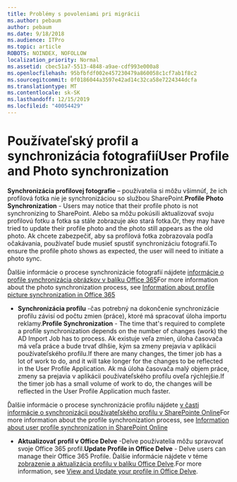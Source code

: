 ```yaml
---
title: Problémy s povoleniami pri migrácii
ms.author: pebaum
author: pebaum
ms.date: 9/18/2018
ms.audience: ITPro
ms.topic: article
ROBOTS: NOINDEX, NOFOLLOW
localization_priority: Normal
ms.assetid: cbec51a7-5513-4848-a9ae-cdf993e000a8
ms.openlocfilehash: 95bfbfdf002e457230479a860058c1cf7ab1f8c2
ms.sourcegitcommit: 0f0186044a3597e42ad14c32ca58e7224344dcfa
ms.translationtype: MT
ms.contentlocale: sk-SK
ms.lasthandoff: 12/15/2019
ms.locfileid: "40054429"
---
```

# <a name="user-profile-and-photo-synchronization"></a><span data-ttu-id="327c1-102">Používateľský profil a synchronizácia fotografií</span><span class="sxs-lookup"><span data-stu-id="327c1-102">User Profile and Photo synchronization</span></span>

 <span data-ttu-id="327c1-103">**Synchronizácia profilovej fotografie** – používatelia si môžu všimnúť, že ich profilová fotka nie je synchronizáciou so službou SharePoint.</span><span class="sxs-lookup"><span data-stu-id="327c1-103">**Profile Photo Synchronization** - Users may notice that their profile photo is not synchronizing to SharePoint.</span></span> <span data-ttu-id="327c1-104">Alebo sa môžu pokúsili aktualizovať svoju profilovú fotku a fotka sa stále zobrazuje ako stará fotka.</span><span class="sxs-lookup"><span data-stu-id="327c1-104">Or, they may have tried to update their profile photo and the photo still appears as the old photo.</span></span> <span data-ttu-id="327c1-105">Ak chcete zabezpečiť, aby sa profilová fotka zobrazovala podľa očakávania, používateľ bude musieť spustiť synchronizáciu fotografií.</span><span class="sxs-lookup"><span data-stu-id="327c1-105">To ensure the profile photo shows as expected, the user will need to initiate a photo sync.</span></span> 
  
<span data-ttu-id="327c1-106">Ďalšie informácie o procese synchronizácie fotografií nájdete [informácie o profile synchronizácia obrázkov v balíku Office 365](https://go.microsoft.com/fwlink/?linkid=2022634)</span><span class="sxs-lookup"><span data-stu-id="327c1-106">For more information about the photo synchronization process, see [Information about profile picture synchronization in Office 365](https://go.microsoft.com/fwlink/?linkid=2022634)</span></span>
  
- <span data-ttu-id="327c1-107">**Synchronizácia profilu** -čas potrebný na dokončenie synchronizácie profilu závisí od počtu zmien (práce), ktoré má spracovať úloha importu reklamy.</span><span class="sxs-lookup"><span data-stu-id="327c1-107">**Profile Synchronization** - The time that's required to complete a profile synchronization depends on the number of changes (work) the AD Import Job has to process.</span></span> <span data-ttu-id="327c1-108">Ak existuje veľa zmien, úloha časovača má veľa práce a bude trvať dlhšie, kým sa zmeny prejavia v aplikácii používateľského profilu.</span><span class="sxs-lookup"><span data-stu-id="327c1-108">If there are many changes, the timer job has a lot of work to do, and it will take longer for the changes to be reflected in the User Profile Application.</span></span> <span data-ttu-id="327c1-109">Ak má úloha časovača malý objem práce, zmeny sa prejavia v aplikácii používateľského profilu oveľa rýchlejšie.</span><span class="sxs-lookup"><span data-stu-id="327c1-109">If the timer job has a small volume of work to do, the changes will be reflected in the User Profile Application much faster.</span></span> 
  
<span data-ttu-id="327c1-110">Ďalšie informácie o procese synchronizácie profilu nájdete [v časti informácie o synchronizácii používateľského profilu v SharePointe Online](https://go.microsoft.com/fwlink/?linkid=2022639)</span><span class="sxs-lookup"><span data-stu-id="327c1-110">For more information about the profile synchronization process, see [Information about user profile synchronization in SharePoint Online](https://go.microsoft.com/fwlink/?linkid=2022639)</span></span>
    
- <span data-ttu-id="327c1-111">**Aktualizovať profil v Office Delve** -Delve používatelia môžu spravovať svoje Office 365 profil.</span><span class="sxs-lookup"><span data-stu-id="327c1-111">**Update Profile in Office Delve** - Delve users can manage their Office 365 Profile.</span></span> <span data-ttu-id="327c1-112">Ďalšie informácie nájdete v téme [zobrazenie a aktualizácia profilu v balíku Office Delve](https://support.office.com/article/View-and-update-your-profile-in-Office-Delve-4e84343b-eedf-45a1-aeb9-8627ccca14ba).</span><span class="sxs-lookup"><span data-stu-id="327c1-112">For more information, see [View and Update your profile in Office Delve](https://support.office.com/article/View-and-update-your-profile-in-Office-Delve-4e84343b-eedf-45a1-aeb9-8627ccca14ba).</span></span>
    

